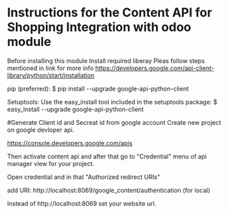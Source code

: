 # Instructions for the Content API for Shopping Integration with odoo module

Before installing this module Install required liberay Pleas follow steps mentioned in link for more info
https://developers.google.com/api-client-library/python/start/installation 

pip (preferred):
$ pip install --upgrade google-api-python-client
      
Setuptools: Use the easy_install tool included in the setuptools package:
$ easy_install --upgrade google-api-python-client

#Generate Client id and Secreat id from google account
Create new project on google devloper api.

https://console.developers.google.com/apis

Then activate content api and after that go to "Credential" menu of api manager view for your project.

Open credential and in that "Authorized redirect URIs"

add URI: http://localhost:8069/google_content/authentication (for local)

Instead of http://localhost:8069 set your website url.